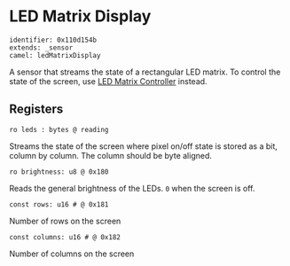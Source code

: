 # LED Matrix Display

    identifier: 0x110d154b
    extends: _sensor
    camel: ledMatrixDisplay

A sensor that streams the state of a rectangular LED matrix.
To control the state of the screen, use [LED Matrix Controller](/services/led-matrix-controller) instead.


## Registers

    ro leds : bytes @ reading
    
Streams the state of the screen where pixel on/off state is 
stored as a bit, column by column. The column should be byte aligned.

    ro brightness: u8 @ 0x180
    
Reads the general brightness of the LEDs. ``0`` when the screen is off.

    const rows: u16 # @ 0x181
    
Number of rows on the screen

    const columns: u16 # @ 0x182
    
Number of columns on the screen
